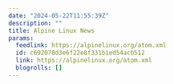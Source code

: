 ```yaml
---
date: "2024-05-22T11:55:39Z"
description: ""
title: Alpine Linux News
params:
  feedlink: https://alpinelinux.org/atom.xml
  id: c692078d3e6f22e8f331b1ed54acb512
  link: https://alpinelinux.org/atom.xml
  blogrolls: []
---
```

